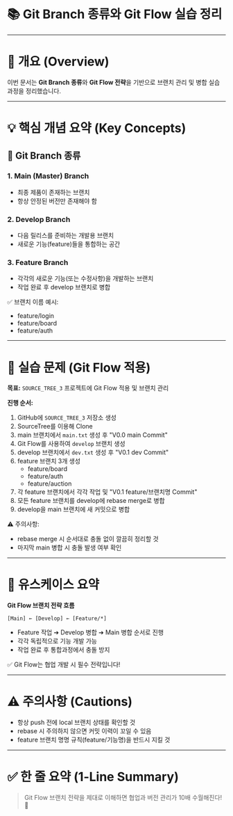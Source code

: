 # 📚 Git Branch 종류와 Git Flow 실습 정리

---

# 📌 개요 (Overview)

이번 문서는 **Git Branch 종류**와 **Git Flow 전략**을 기반으로 브랜치 관리 및 병합 실습 과정을 정리했습니다.

---

# 💡 핵심 개념 요약 (Key Concepts)

## 🌳 Git Branch 종류

### 1. Main (Master) Branch
- 최종 제품이 존재하는 브랜치
- 항상 안정된 버전만 존재해야 함

### 2. Develop Branch
- 다음 릴리스를 준비하는 개발용 브랜치
- 새로운 기능(feature)들을 통합하는 공간

### 3. Feature Branch
- 각각의 새로운 기능(또는 수정사항)을 개발하는 브랜치
- 작업 완료 후 develop 브랜치로 병합

✅ 브랜치 이름 예시:
- feature/login
- feature/board
- feature/auth

---

# 🧪 실습 문제 (Git Flow 적용)

**목표:** `SOURCE_TREE_3` 프로젝트에 Git Flow 적용 및 브랜치 관리

**진행 순서:**

1. GitHub에 `SOURCE_TREE_3` 저장소 생성
2. SourceTree를 이용해 Clone
3. main 브랜치에서 `main.txt` 생성 후 "V0.0 main Commit"
4. Git Flow를 사용하여 `develop` 브랜치 생성
5. develop 브랜치에서 `dev.txt` 생성 후 "V0.1 dev Commit"
6. feature 브랜치 3개 생성
    - feature/board
    - feature/auth
    - feature/auction
7. 각 feature 브랜치에서 각각 작업 및 "V0.1 feature/브랜치명 Commit"
8. 모든 feature 브랜치를 develop에 rebase merge로 병합
9. develop을 main 브랜치에 새 커밋으로 병합

⚠️ 주의사항:
- rebase merge 시 순서대로 충돌 없이 깔끔히 정리할 것
- 마지막 main 병합 시 충돌 발생 여부 확인

---

# 🧠 유스케이스 요약

**Git Flow 브랜치 전략 흐름**

```plaintext
[Main] ← [Develop] ← [Feature/*]
```

- Feature 작업 ➔ Develop 병합 ➔ Main 병합 순서로 진행
- 각각 독립적으로 기능 개발 가능
- 작업 완료 후 통합과정에서 충돌 방지

✅ Git Flow는 협업 개발 시 필수 전략입니다!

---

# ⚠ 주의사항 (Cautions)

- 항상 push 전에 local 브랜치 상태를 확인할 것
- rebase 시 주의하지 않으면 커밋 이력이 꼬일 수 있음
- feature 브랜치 명명 규칙(feature/기능명)을 반드시 지킬 것

---

# ✅ 한 줄 요약 (1-Line Summary)

> Git Flow 브랜치 전략을 제대로 이해하면 협업과 버전 관리가 10배 수월해진다! 🚀
~~~

